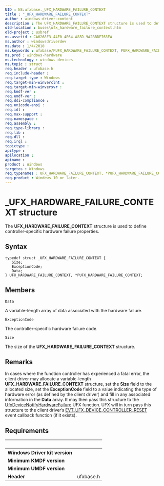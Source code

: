 ```yaml
---
UID : NS:ufxbase._UFX_HARDWARE_FAILURE_CONTEXT
title : "_UFX_HARDWARE_FAILURE_CONTEXT"
author : windows-driver-content
description : The UFX_HARDWARE_FAILURE_CONTEXT structure is used to define controller-specific hardware failure properties.
old-location : buses\ufx_hardware_failure_context.htm
old-project : usbref
ms.assetid : CA0268F3-44F0-4F64-A88D-9A2BBDE768EA
ms.author : windowsdriverdev
ms.date : 1/4/2018
ms.keywords : ufxbase/PUFX_HARDWARE_FAILURE_CONTEXT, PUFX_HARDWARE_FAILURE_CONTEXT structure pointer [Buses], ufxbase/UFX_HARDWARE_FAILURE_CONTEXT, buses.ufx_hardware_failure_context, UFX_HARDWARE_FAILURE_CONTEXT, _UFX_HARDWARE_FAILURE_CONTEXT, PUFX_HARDWARE_FAILURE_CONTEXT, *PUFX_HARDWARE_FAILURE_CONTEXT, UFX_HARDWARE_FAILURE_CONTEXT structure [Buses]
ms.prod : windows-hardware
ms.technology : windows-devices
ms.topic : struct
req.header : ufxbase.h
req.include-header : 
req.target-type : Windows
req.target-min-winverclnt : 
req.target-min-winversvr : 
req.kmdf-ver : 
req.umdf-ver : 
req.ddi-compliance : 
req.unicode-ansi : 
req.idl : 
req.max-support : 
req.namespace : 
req.assembly : 
req.type-library : 
req.lib : 
req.dll : 
req.irql : 
topictype : 
apitype : 
apilocation : 
apiname : 
product : Windows
targetos : Windows
req.typenames : UFX_HARDWARE_FAILURE_CONTEXT, *PUFX_HARDWARE_FAILURE_CONTEXT
req.product : Windows 10 or later.
---
```


# _UFX_HARDWARE_FAILURE_CONTEXT structure
The <b>UFX_HARDWARE_FAILURE_CONTEXT</b> structure is used to define controller-specific hardware failure properties.

## Syntax
````
typedef struct _UFX_HARDWARE_FAILURE_CONTEXT {
   Size;
   ExceptionCode;
   Data;
} UFX_HARDWARE_FAILURE_CONTEXT, *PUFX_HARDWARE_FAILURE_CONTEXT;
````

## Members


`Data`

A variable-length array of data associated with the hardware failure.

`ExceptionCode`

The controller-specific hardware failure code.

`Size`

The size of the <b>UFX_HARDWARE_FAILURE_CONTEXT</b> structure.

## Remarks
In cases where the function controller has experienced a fatal error, the client driver may allocate a variable-length <b>UFX_HARDWARE_FAILURE_CONTEXT</b> structure, set the <b>Size</b> field to the allocated size, set the <b>ExceptionCode</b> field to a value indicating the type of hardware error (as defined by the client driver) and fill in any associated information in the <b>Data</b> array.  It may then pass this structure to the <a href="..\ufxclient\nf-ufxclient-ufxdevicenotifyhardwarefailure.md">UfxDeviceNotifyHardwareFailure</a> UFX function. UFX will in turn pass this structure to the client driver’s <a href="..\ufxclient\nc-ufxclient-evt_ufx_device_controller_reset.md">EVT_UFX_DEVICE_CONTROLLER_RESET</a> event callback function (if it exists).

## Requirements
| &nbsp; | &nbsp; |
| ---- |:---- |
| **Windows Driver kit version** |  |
| **Minimum KMDF version** |  |
| **Minimum UMDF version** |  |
| **Header** | ufxbase.h |